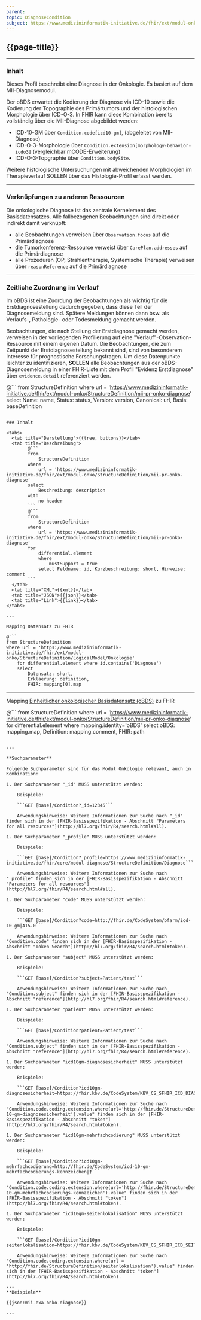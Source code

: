```yaml
---
parent: 
topic: DiagnoseCondition
subject: https://www.medizininformatik-initiative.de/fhir/ext/modul-onko/StructureDefinition/mii-pr-onko-diagnose
---
```


## {{page-title}}

---

### Inhalt
Dieses Profil beschreibt eine Diagnose in der Onkologie. Es basiert auf dem MII-Diagnosemodul. 

Der oBDS erwartet die Kodierung der Diagnose via ICD-10 sowie die Kodierung der Topographie des Primärtumors und der histologischen Morphologie über ICD-O-3. In FHIR kann diese Kombination bereits vollständig über die MII-Diagnose abgebildet werden: 
* ICD-10-GM über `Condition.code[icd10-gm]`, (abgeleitet von MII-Diagnose)
* ICD-O-3-Morphologie über `Condition.extension[morphology-behavior-icdo3]` (vergleichbar mCODE-Erweiterung)
* ICD-O-3-Topgraphie über `Condition.bodySite`. 

Weitere histologische Untersuchungen mit abweichenden Morphologien im Therapieverlauf SOLLEN über das Histologie-Profil erfasst werden. 

---

### Verknüpfungen zu anderen Ressourcen
Die onkologische Diagnose ist das zentrale Kernelement des Basisdatensatzes. Alle fallbezogenen Beobachtungen sind direkt oder indirekt damit verknüpft: 
- alle Beobachtungen verweisen über `Observation.focus` auf die Primärdiagnose
- die Tumorkonferenz-Ressource verweist über `CarePlan.addresses` auf die Primärdiagnose
- alle Prozeduren (OP, Strahlentherapie, Systemische Therapie) verweisen über `reasonReference` auf die Primärdiagnose

---

### Zeitliche Zuordnung im Verlauf
Im oBDS ist eine Zuordung der Beobachtungen als wichtig für die Erstdiagnosestellung dadurch gegeben, dass diese Teil der Diagnosemeldung sind. Spätere Meldungen können dann bsw. als Verlaufs-, Pathologie- oder Todesmeldung gemacht werden. 

Beobachtungen, die nach Stellung der Erstdiagnose  gemacht werden, verweisen in der vorliegenden Profilierung auf eine "Verlauf"-Observation-Ressource mit einem eigenen Datum. 
Die Beobachtungen, die zum Zeitpunkt der Erstdiagnosestellung bekannt sind, sind von besonderem Interesse für prognostische Forschungsfragen. Um diese Datenpunkte leichter zu identifizieren, **SOLLEN** alle Beobachtungen aus der oBDS-Diagnosemeldung in einer FHIR-Liste mit dem Profil "Evidenz Erstdiagnose" über `evidence.detail` referenziert werden. 



@```
from 
    StructureDefinition 
where 
    url = 'https://www.medizininformatik-initiative.de/fhir/ext/modul-onko/StructureDefinition/mii-pr-onko-diagnose' 
select 
    Name: name, Status: status, Version: version, Canonical: url, Basis: baseDefinition

```

### Inhalt

<tabs>
  <tab title="Darstellung">{{tree, buttons}}</tab>
  <tab title="Beschreibung"> 
        @```
        from
	        StructureDefinition
        where
	        url = 'https://www.medizininformatik-initiative.de/fhir/ext/modul-onko/StructureDefinition/mii-pr-onko-diagnose'
        select
	        Beschreibung: description
        with
            no header
        ```
        @```
        from 
            StructureDefinition 
        where 
            url = 'https://www.medizininformatik-initiative.de/fhir/ext/modul-onko/StructureDefinition/mii-pr-onko-diagnose' 
        for 
            differential.element 
            where 
                mustSupport = true 
            select Feldname: id, Kurzbeschreibung: short, Hinweise: comment
        ```
  </tab>
  <tab title="XML">{{xml}}</tab>
  <tab title="JSON">{{json}}</tab>
  <tab title="Link">{{link}}</tab>
</tabs>

---

Mapping Datensatz zu FHIR

@```
from StructureDefinition 
where url = 'https://www.medizininformatik-initiative.de/fhir/ext/modul-onko/StructureDefinition/LogicalModel/Onkologie'
    for differential.element where id.contains('Diagnose')
    select 
        Datensatz: short,
        Erklaerung: definition, 
        FHIR: mapping[0].map 

```

---

Mapping [Einheitlicher onkologischer Basisdatensatz (oBDS)](https://basisdatensatz.de/basisdatensatz) zu FHIR

@```
from StructureDefinition 
where url = 'https://www.medizininformatik-initiative.de/fhir/ext/modul-onko/StructureDefinition/mii-pr-onko-diagnose'  
    for differential.element
    where mapping.identity='oBDS'
    select 
        oBDS: mapping.map,
        Definition: mapping.comment,
        FHIR: path
```

---

**Suchparameter**

Folgende Suchparameter sind für das Modul Onkologie relevant, auch in Kombination:

1. Der Suchparameter "_id" MUSS unterstützt werden:

    Beispiele:

    ```GET [base]/Condition?_id=12345```

    Anwendungshinweise: Weitere Informationen zur Suche nach "_id" finden sich in der [FHIR-Basisspezifikation - Abschnitt "Parameters for all resources"](http://hl7.org/fhir/R4/search.html#all).

1. Der Suchparameter "_profile" MUSS unterstützt werden:

    Beispiele:

    ```GET [base]/Condition?_profile=https://www.medizininformatik-initiative.de/fhir/core/modul-diagnose/StructureDefinition/Diagnose```

    Anwendungshinweise: Weitere Informationen zur Suche nach "_profile" finden sich in der [FHIR-Basisspezifikation - Abschnitt "Parameters for all resources"](http://hl7.org/fhir/R4/search.html#all).

1. Der Suchparameter "code" MUSS unterstützt werden:

    Beispiele:

    ```GET [base]/Condition?code=http://fhir.de/CodeSystem/bfarm/icd-10-gm|A15.0```

    Anwendungshinweise: Weitere Informationen zur Suche nach "Condition.code" finden sich in der [FHIR-Basisspezifikation - Abschnitt "Token Search"](http://hl7.org/fhir/R4/search.html#token).

1. Der Suchparameter "subject" MUSS unterstützt werden:

    Beispiele:

    ```GET [base]/Condition?subject=Patient/test```

    Anwendungshinweise: Weitere Informationen zur Suche nach "Condition.subject" finden sich in der [FHIR-Basisspezifikation - Abschnitt "reference"](http://hl7.org/fhir/R4/search.html#reference).

1. Der Suchparameter "patient" MUSS unterstützt werden:

    Beispiele:

    ```GET [base]/Condition?patient=Patient/test```

    Anwendungshinweise: Weitere Informationen zur Suche nach "Condition.subject" finden sich in der [FHIR-Basisspezifikation - Abschnitt "reference"](http://hl7.org/fhir/R4/search.html#reference).

1. Der Suchparameter "icd10gm-diagnosesicherheit" MUSS unterstützt werden:

    Beispiele:

    ```GET [base]/Condition?icd10gm-diagnosesicherheit=https://fhir.kbv.de/CodeSystem/KBV_CS_SFHIR_ICD_DIAGNOSESICHERHEIT|G```

    Anwendungshinweise: Weitere Informationen zur Suche nach "Condition.code.coding.extension.where(url='http://fhir.de/StructureDefinition/icd-10-gm-diagnosesicherheit').value" finden sich in der [FHIR-Basisspezifikation - Abschnitt "token"](http://hl7.org/fhir/R4/search.html#token).

1. Der Suchparameter "icd10gm-mehrfachcodierung" MUSS unterstützt werden:

    Beispiele:

    ```GET [base]/Condition?icd10gm-mehrfachcodierung=http://fhir.de/CodeSystem/icd-10-gm-mehrfachcodierungs-kennzeichen|†```

    Anwendungshinweise: Weitere Informationen zur Suche nach "Condition.code.coding.extension.where(url='http://fhir.de/StructureDefinition/icd-10-gm-mehrfachcodierungs-kennzeichen').value" finden sich in der [FHIR-Basisspezifikation - Abschnitt "token"](http://hl7.org/fhir/R4/search.html#token).

1. Der Suchparameter "icd10gm-seitenlokalisation" MUSS unterstützt werden:

    Beispiele:

    ```GET [base]/Condition?icd10gm-seitenlokalisation=https://fhir.kbv.de/CodeSystem/KBV_CS_SFHIR_ICD_SEITENLOKALISATION|B```

    Anwendungshinweise: Weitere Informationen zur Suche nach "Condition.code.coding.extension.where(url = 'http://fhir.de/StructureDefinition/seitenlokalisation').value" finden sich in der [FHIR-Basisspezifikation - Abschnitt "token"](http://hl7.org/fhir/R4/search.html#token).

---
**Beispiele**

{{json:mii-exa-onko-diagnose}}

---
